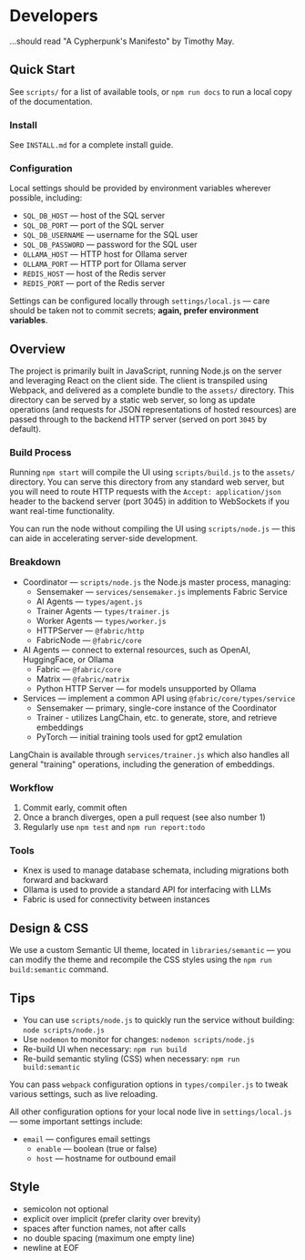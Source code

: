 # Developers
...should read "A Cypherpunk's Manifesto" by Timothy May.

## Quick Start
See `scripts/` for a list of available tools, or `npm run docs` to run a local copy of the documentation.

### Install
See `INSTALL.md` for a complete install guide.

### Configuration
Local settings should be provided by environment variables wherever possible, including:

- `SQL_DB_HOST` — host of the SQL server
- `SQL_DB_PORT` — port of the SQL server
- `SQL_DB_USERNAME` — username for the SQL user
- `SQL_DB_PASSWORD` — password for the SQL user
- `OLLAMA_HOST` — HTTP host for Ollama server
- `OLLAMA_PORT` — HTTP port for Ollama server
- `REDIS_HOST` — host of the Redis server
- `REDIS_PORT` — port of the Redis server

Settings can be configured locally through `settings/local.js` — care should be taken not to commit secrets; **again, prefer environment variables**.

## Overview
The project is primarily built in JavaScript, running Node.js on the server and leveraging React on the client side.  The client is transpiled using Webpack, and delivered as a complete bundle to the `assets/` directory.  This directory can be served by a static web server, so long as update operations (and requests for JSON representations of hosted resources) are passed through to the backend HTTP server (served on port `3045` by default).

### Build Process
Running `npm start` will compile the UI using `scripts/build.js` to the `assets/` directory.  You can serve this directory from any standard web server, but you will need to route HTTP requests with the `Accept: application/json` header to the backend server (port 3045) in addition to WebSockets if you want real-time functionality.

You can run the node without compiling the UI using `scripts/node.js` — this can aide in accelerating server-side development.

### Breakdown
- Coordinator — `scripts/node.js` the Node.js master process, managing:
  - Sensemaker — `services/sensemaker.js` implements Fabric Service
  - AI Agents — `types/agent.js`
  - Trainer Agents — `types/trainer.js`
  - Worker Agents — `types/worker.js`
  - HTTPServer — `@fabric/http`
  - FabricNode — `@fabric/core`
- AI Agents — connect to external resources, such as OpenAI, HuggingFace, or Ollama
  - Fabric — `@fabric/core`
  - Matrix — `@fabric/matrix`
  - Python HTTP Server — for models unsupported by Ollama
- Services — implement a common API using `@fabric/core/types/service`
  - Sensemaker — primary, single-core instance of the Coordinator
  - Trainer - utilizes LangChain, etc. to generate, store, and retrieve embeddings
  - PyTorch — initial training tools used for gpt2 emulation

LangChain is available through `services/trainer.js` which also handles all general "training" operations, including the generation of embeddings.

### Workflow
1. Commit early, commit often
2. Once a branch diverges, open a pull request (see also number 1)
3. Regularly use `npm test` and `npm run report:todo`

### Tools
- Knex is used to manage database schemata, including migrations both forward and backward
- Ollama is used to provide a standard API for interfacing with LLMs
- Fabric is used for connectivity between instances

## Design & CSS
We use a custom Semantic UI theme, located in `libraries/semantic` — you can modify the theme and recompile the CSS styles using the `npm run build:semantic` command.

## Tips
- You can use `scripts/node.js` to quickly run the service without building: `node scripts/node.js`
- Use `nodemon` to monitor for changes: `nodemon scripts/node.js`
- Re-build UI when necessary: `npm run build`
- Re-build semantic styling (CSS) when necessary: `npm run build:semantic`

You can pass `webpack` configuration options in `types/compiler.js` to tweak various settings, such as live reloading.

All other configuration options for your local node live in `settings/local.js` — some important settings include:

- `email` — configures email settings
  - `enable` — boolean (true or false)
  - `host` — hostname for outbound email

## Style
- semicolon not optional
- explicit over implicit (prefer clarity over brevity)
- spaces after function names, not after calls
- no double spacing (maximum one empty line)
- newline at EOF
